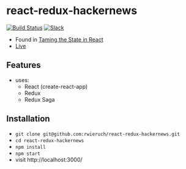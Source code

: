 # react-redux-hackernews

[![Build Status](https://travis-ci.org/rwieruch/react-redux-hackernews.svg?branch=master)](https://travis-ci.org/rwieruch/react-redux-hackernews) [![Slack](https://slack-the-road-to-learn-react.wieruch.com/badge.svg)](https://slack-the-road-to-learn-react.wieruch.com/)

* Found in [Taming the State in React](https://roadtoreact.com/course-details?courseId=TAMING_THE_STATE)
* [Live](https://safe-shelf-39039.herokuapp.com/)

## Features

* uses:
  * React (create-react-app)
  * Redux
  * Redux Saga

## Installation

* `git clone git@github.com:rwieruch/react-redux-hackernews.git`
* `cd react-redux-hackernews`
* `npm install`
* `npm start`
* visit http://localhost:3000/
